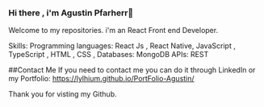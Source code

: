 ### Hi there , i'm Agustin Pfarherr👋

Welcome to my repositories.
i'm an React Front end Developer.

Skills: 
Programming languages: React Js , React Native, JavaScript , TypeScript , HTML , CSS ,
Databases: MongoDB
APIs: REST

##Contact Me
If you need to contact me you can do it through LinkedIn or my Portfolio: 
https://lylhium.github.io/PortFolio-Agustin/

Thank you for visting my Github.
